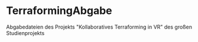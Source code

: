 # TerraformingAbgabe
Abgabedateien des Projekts "Kollaboratives Terraforming in VR" des großen Studienprojekts
